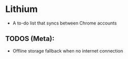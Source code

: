 Lithium
=======


- A to-do list that syncs between Chrome accounts


TODOS (Meta):
-------------

- Offline storage fallback when no internet connection
